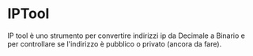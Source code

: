 # IPTool
IP tool è uno strumento per convertire indirizzi ip da Decimale a Binario e per controllare se l'indirizzo è pubblico o privato (ancora da fare).

